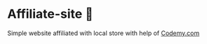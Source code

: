# Affiliate-site :money_mouth_face:                                                                                                                                                                                                                                      
Simple website affiliated with local store
 with help of <a href="http://johnelder.com/">Codemy.com</a>
